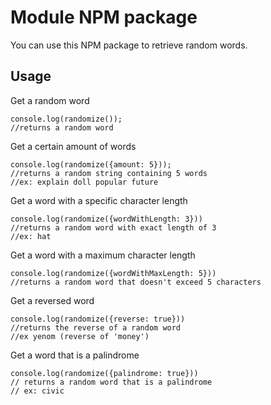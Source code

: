 # Module NPM package
You can use this NPM package to retrieve random words.

## Usage
Get a random word
```
console.log(randomize());
//returns a random word
```

Get a certain amount of words
```
console.log(randomize({amount: 5}));
//returns a random string containing 5 words
//ex: explain doll popular future
```

Get a word with a specific character length
```
console.log(randomize({wordWithLength: 3}))
//returns a random word with exact length of 3
//ex: hat
```

Get a word with a maximum character length
```
console.log(randomize({wordWithMaxLength: 5}))
//returns a random word that doesn't exceed 5 characters
```

Get a reversed word
```
console.log(randomize({reverse: true}))
//returns the reverse of a random word
//ex yenom (reverse of 'money')
```

Get a word that is a palindrome
```
console.log(randomize({palindrome: true}))
// returns a random word that is a palindrome
// ex: civic
```